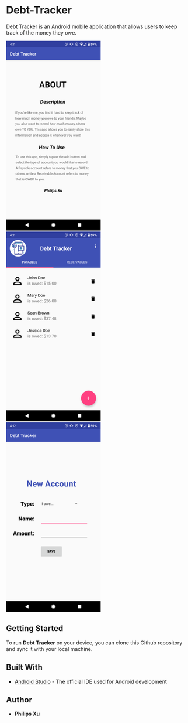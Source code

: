 # Debt-Tracker
Debt Tracker is an Android mobile application that allows users to keep track of the money they owe.

<img  aligh="left" width="259" height="518" src="https://github.com/Puepis/Debt-Tracker/blob/master/about_section.png">
<img  width="259" height="518" src="https://github.com/Puepis/Debt-Tracker/blob/master/account_page.png">
<img  ailgn="center" width="259" height="518" src="https://github.com/Puepis/Debt-Tracker/blob/master/new_account_page.png">

## Getting Started
To run **Debt Tracker** on your device, you can clone this Github repository and sync it with your local machine. 


## Built With

* [Android Studio](https://developer.android.com/studio) - The official IDE used for Android development

## Author

* **Philips Xu**
